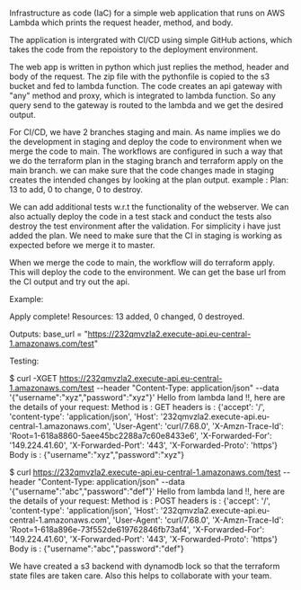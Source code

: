 Infrastructure as code (IaC) for a simple web application that runs on AWS Lambda which prints the request header, method, and body.

The application is intergrated with CI/CD using simple GitHub actions, which takes the code from the repoistory to the deployment environment.

The web app is written in python which just replies the method, header and body of the request. The zip file with the pythonfile is copied to the s3 bucket and fed to lambda function. The code creates an api gateway with "any" method and proxy, which is integrated to lambda function. So any query send to the gateway is routed to the lambda and we get the desired output.

For CI/CD, we have 2 branches staging and main. As name implies we do the development in staging and deploy the code to environment when we merge the code to main. The workflows are configured in such a way that we do the terraform plan in the staging branch and terraform apply on the main branch. we can make sure that the code changes made in staging creates the intended changes by looking at the plan output. example : Plan: 13 to add, 0 to change, 0 to destroy.

We can add additional tests w.r.t the functionality of the webserver. We can also actually deploy the code in a test stack and conduct the tests also destroy the test environment after the validation. For simplicity i have just added the plan. We need to make sure that the CI in staging is working as expected before we merge it to master.

When we merge the code to main, the workflow will do terraform apply. This will deploy the code to the environment. We can get the base url from the CI output and try out the api.

Example:

Apply complete! Resources: 13 added, 0 changed, 0 destroyed.

Outputs: base_url = "https://232qmvzla2.execute-api.eu-central-1.amazonaws.com/test"

Testing:

$ curl -XGET https://232qmvzla2.execute-api.eu-central-1.amazonaws.com/test --header "Content-Type: application/json" --data '{"username":"xyz","password":"xyz"}' Hello from lambda land !!, here are the details of your request: Method is : GET headers is : {'accept': '/', 'content-type': 'application/json', 'Host': '232qmvzla2.execute-api.eu-central-1.amazonaws.com', 'User-Agent': 'curl/7.68.0', 'X-Amzn-Trace-Id': 'Root=1-618a8860-5aee45bc2288a7c60e8433e6', 'X-Forwarded-For': '149.224.41.60', 'X-Forwarded-Port': '443', 'X-Forwarded-Proto': 'https'} Body is : {"username":"xyz","password":"xyz"}

$ curl https://232qmvzla2.execute-api.eu-central-1.amazonaws.com/test --header "Content-Type: application/json" --data '{"username":"abc","password":"def"}' Hello from lambda land !!, here are the details of your request: Method is : POST headers is : {'accept': '/', 'content-type': 'application/json', 'Host': '232qmvzla2.execute-api.eu-central-1.amazonaws.com', 'User-Agent': 'curl/7.68.0', 'X-Amzn-Trace-Id': 'Root=1-618a896e-73f552de619762846fb73af4', 'X-Forwarded-For': '149.224.41.60', 'X-Forwarded-Port': '443', 'X-Forwarded-Proto': 'https'} Body is : {"username":"abc","password":"def"}

We have created a s3 backend with dynamodb lock so that the terraform state files are taken care. Also this helps to  collaborate with your team.
